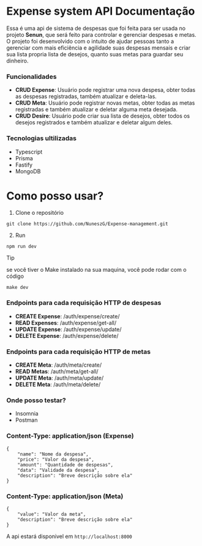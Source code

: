 # Expense system API Documentação
Essa é uma api de sistema de despesas que foi feita para ser usada no projeto __Senun__, que será feito para controlar e gerenciar despesas e metas. O projeto foi desenvolvido com o intuito de ajudar pessoas tanto a gerenciar com mais eficiência e agilidade suas despesas mensais e criar sua lista propria lista de desejos, quanto suas metas para guardar seu dinheiro.

### Funcionalidades
- __CRUD Expense__: Usuário pode registrar uma nova despesa, obter todas as despesas registradas, também atualizar e deleta-las.
- __CRUD Meta__: Usuário pode registrar novas metas, obter todas as metas registradas e também atualizar e deletar alguma meta desejada.
- __CRUD Desire__: Usuário pode criar sua lista de desejos, obter todos os desejos registrados e também atualizar e deletar algum deles.

### Tecnologias ultilizadas
- Typescript 
- Prisma
- Fastify
- MongoDB

# Como posso usar?

1. Clone o repositório
```
git clone https://github.com/NuneszG/Expense-management.git
```

2. Run
```
npm run dev
```
>[!TIP]
>se você tiver o Make instalado na sua maquina, você pode rodar com o código
>```
>make dev
>```

### Endpoints para cada requisição HTTP de despesas
- __CREATE Expense__: /auth/expense/create/
- __READ Expenses__: /auth/expense/get-all/
- __UPDATE Expense__: /auth/expense/update/
- __DELETE Expense__: /auth/expense/delete/

### Endpoints para cada requisição HTTP de metas
- __CREATE Meta__: /auth/meta/create/
- __READ Metas__: /auth/meta/get-all/
- __UPDATE Meta__: /auth/meta/update/
- __DELETE Meta__: /auth/meta/delete/


### Onde posso testar?
- Insomnia
- Postman

### Content-Type: application/json (Expense)
```
{
    "name": "Nome da despesa",
    "price": "Valor da despesa",
    "amount": "Quantidade de despesas",
    "data": "Validade da despesa",
    "description": "Breve descrição sobre ela"
}
```

### Content-Type: application/json (Meta)
```
{
    "value": "Valor da meta",
    "description": "Breve descrição sobre ela"
}
```

A api estará disponivel em ```http://localhost:8000```
